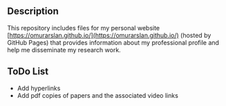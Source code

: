 ## Description

This repository includes files for my personal website [https://omurarslan.github.io/](https://omurarslan.github.io/) (hosted by GitHub Pages) that provides information about my professional profile and help me disseminate my research work. 

## ToDo List
* Add hyperlinks
* Add pdf copies of papers and the associated video links
